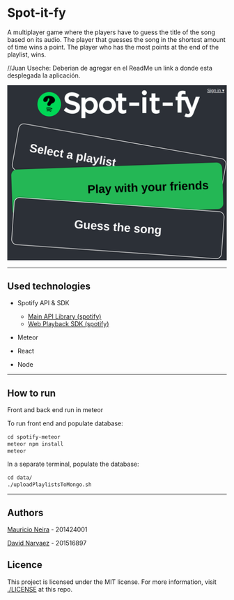 # Spot-it-fy

A multiplayer game where the players have to guess the title of the song based on its audio. The player that guesses the song in the shortest amount of time wins a point. The player who has the most points at the end of the playlist, wins. 

//Juan Useche: Deberian de agregar en el ReadMe un link a donde esta desplegada la aplicación.

![Screenshot](https://github.com/dnarvaez27/Spot-it-fy/raw/master/screenshot.png)

---
## Used technologies

- Spotify API & SDK

  - [Main API Library (spotify)](https://developer.spotify.com/documentation/web-api/reference/)  
  - [Web Playback SDK (spotify)](https://developer.spotify.com/documentation/web-playback-sdk/reference/)
- Meteor
- React
- Node


---
## How to run
Front and back end run in meteor

To run front end and populate database:

```
cd spotify-meteor
meteor npm install 
meteor 
```
In a separate terminal, populate the database:


```
cd data/
./uploadPlaylistsToMongo.sh
```
---
## Authors


[Mauricio Neira](https://mneira10.github.io/ "me") - 201424001

[David Narvaez](https://dnarvaez27.github.io/ "my buddy") - 201516897

## Licence

This project is licensed under the MIT license. For more information, visit [./LICENSE](https://github.com/dnarvaez27/Spot-it-fy/blob/master/LICENSE) at this repo. 
